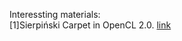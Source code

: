 Interessting materials:<br>
[1]Sierpiński Carpet in OpenCL 2.0. 
<a href='https://software.intel.com/en-us/articles/sierpinski-carpet-in-opencl-20'> link </a>
